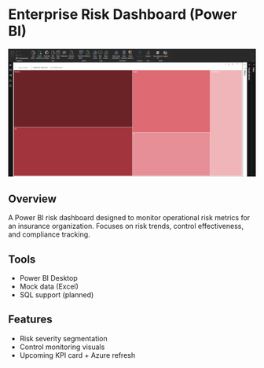 # Enterprise Risk Dashboard (Power BI)
![Dashboard Preview](./preview.png)

## Overview
A Power BI risk dashboard designed to monitor operational risk metrics for an insurance organization. Focuses on risk trends, control effectiveness, and compliance tracking.

## Tools
- Power BI Desktop
- Mock data (Excel)
- SQL support (planned)

## Features
- Risk severity segmentation
- Control monitoring visuals
- Upcoming KPI card + Azure refresh
